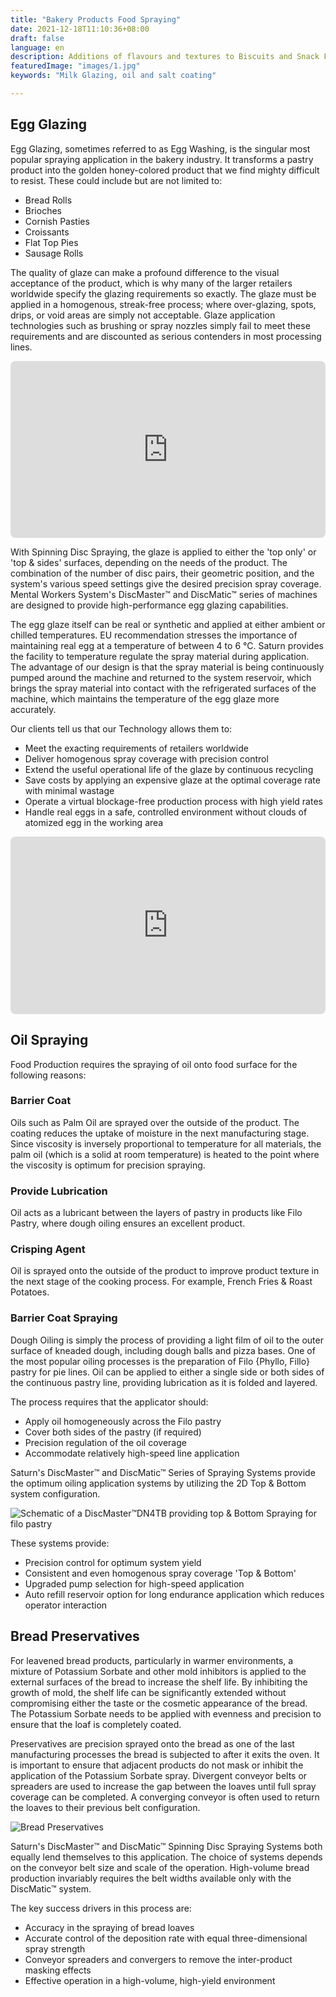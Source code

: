 ```yaml
---
title: "Bakery Products Food Spraying"
date: 2021-12-18T11:10:36+08:00
draft: false
language: en
description: Additions of flavours and textures to Biscuits and Snack Foods
featuredImage: "images/1.jpg"
keywords: "Milk Glazing, oil and salt coating"

---
```

<div id="eggglazing"></div>

## Egg Glazing

Egg Glazing, sometimes referred to as Egg Washing, is the singular most popular spraying application in the bakery industry. It transforms a pastry product into the golden honey-colored product that we find mighty difficult to resist. These could include but are not limited to:

- Bread Rolls
- Brioches
- Cornish Pasties
- Croissants
- Flat Top Pies
- Sausage Rolls

The quality of glaze can make a profound difference to the visual acceptance of the product, which is why many of the larger retailers worldwide specify the glazing requirements so exactly. The glaze must be applied in a homogenous, streak-free process; where over-glazing, spots, drips, or void areas are simply not acceptable. Glaze application technologies such as brushing or spray nozzles simply fail to meet these requirements and are discounted as serious contenders in most processing lines.

<div style="position: relative; padding-bottom: 56.25%; height: 0;">
  <iframe src="https://www.youtube.com/embed/pvMzPnTtPvw" style="position: absolute; top: 0; left: 0; width: 100%; height: 100%; border: 0; border-radius: 8px;" allowfullscreen="" frameborder="0"></iframe>
</div>

With Spinning Disc Spraying, the glaze is applied to either the 'top only' or 'top & sides' surfaces, depending on the needs of the product. The combination of the number of disc pairs, their geometric position, and the system's various speed settings give the desired precision spray coverage. Mental Workers System's DiscMaster™ and DiscMatic™ series of machines are designed to provide high-performance egg glazing capabilities.

The egg glaze itself can be real or synthetic and applied at either ambient or chilled temperatures. EU recommendation stresses the importance of maintaining real egg at a temperature of between 4 to 6 °C. Saturn provides the facility to temperature regulate the spray material during application. The advantage of our design is that the spray material is being continuously pumped around the machine and returned to the system reservoir, which brings the spray material into contact with the refrigerated surfaces of the machine, which maintains the temperature of the egg glaze more accurately.

Our clients tell us that our Technology allows them to:

- Meet the exacting requirements of retailers worldwide
- Deliver homogenous spray coverage with precision control
- Extend the useful operational life of the glaze by continuous recycling
- Save costs by applying an expensive glaze at the optimal coverage rate with minimal wastage
- Operate a virtual blockage-free production process with high yield rates
- Handle real eggs in a safe, controlled environment without clouds of atomized egg in the working area
<div id="oilspraying"></div>
<div style="position: relative; padding-bottom: 56.25%; height: 0;" class="mb-12">
  <iframe src="https://www.youtube.com/embed/hueXws6cXNE" style="position: absolute; top: 0; left: 0; width: 100%; height: 100%; border: 0; border-radius: 8px;" allowfullscreen="" frameborder="0"></iframe>
</div>

<!-- Oil Gazing -->


## Oil Spraying

Food Production requires the spraying of oil onto food surface for the following reasons:

### Barrier Coat

Oils such as Palm Oil are sprayed over the outside of the product. The coating reduces the uptake of moisture in the next manufacturing stage. Since viscosity is inversely proportional to temperature for all materials, the palm oil (which is a solid at room temperature) is heated to the point where the viscosity is optimum for precision spraying.

### Provide Lubrication

Oil acts as a lubricant between the layers of pastry in products like Filo Pastry, where dough oiling ensures an excellent product.

### Crisping Agent

Oil is sprayed onto the outside of the product to improve product texture in the next stage of the cooking process. For example, French Fries & Roast Potatoes.

### Barrier Coat Spraying

Dough Oiling is simply the process of providing a light film of oil to the outer surface of kneaded dough, including dough balls and pizza bases. One of the most popular oiling processes is the preparation of Filo {Phyllo, Fillo} pastry for pie lines. Oil can be applied to either a single side or both sides of the continuous pastry line, providing lubrication as it is folded and layered.

The process requires that the applicator should:

- Apply oil homogeneously across the Filo pastry
- Cover both sides of the pastry (if required)
- Precision regulation of the oil coverage
- Accommodate relatively high-speed line application

Saturn's DiscMaster™ and DiscMatic™ Series of Spraying Systems provide the optimum oiling application systems by utilizing the 2D Top & Bottom system configuration.

![Schematic of a DiscMaster™DN4TB providing top & Bottom Spraying for filo pastry](images/2.jpg)
<div id="breadpreservations"></div>

These systems provide:

- Precision control for optimum system yield
- Consistent and even homogenous spray coverage 'Top & Bottom'
- Upgraded pump selection for high-speed application
- Auto refill reservoir option for long endurance application which reduces operator interaction


<!-- Bread Preservatives -->

## Bread Preservatives

For leavened bread products, particularly in warmer environments, a mixture of Potassium Sorbate and other mold inhibitors is applied to the external surfaces of the bread to increase the shelf life. By inhibiting the growth of mold, the shelf life can be significantly extended without compromising either the taste or the cosmetic appearance of the bread. The Potassium Sorbate needs to be applied with evenness and precision to ensure that the loaf is completely coated.

Preservatives are precision sprayed onto the bread as one of the last manufacturing processes the bread is subjected to after it exits the oven. It is important to ensure that adjacent products do not mask or inhibit the application of the Potassium Sorbate spray. Divergent conveyor belts or spreaders are used to increase the gap between the loaves until full spray coverage can be completed. A converging conveyor is often used to return the loaves to their previous belt configuration.

![Bread Preservatives](images/3.jpg)

Saturn's DiscMaster™ and DiscMatic™ Spinning Disc Spraying Systems both equally lend themselves to this application. The choice of systems depends on the conveyor belt size and scale of the operation. High-volume bread production invariably requires the belt widths available only with the DiscMatic™ system.

The key success drivers in this process are:

- Accuracy in the spraying of bread loaves
- Accurate control of the deposition rate with equal three-dimensional spray strength
- Conveyor spreaders and convergers to remove the inter-product masking effects
- Effective operation in a high-volume, high-yield environment

